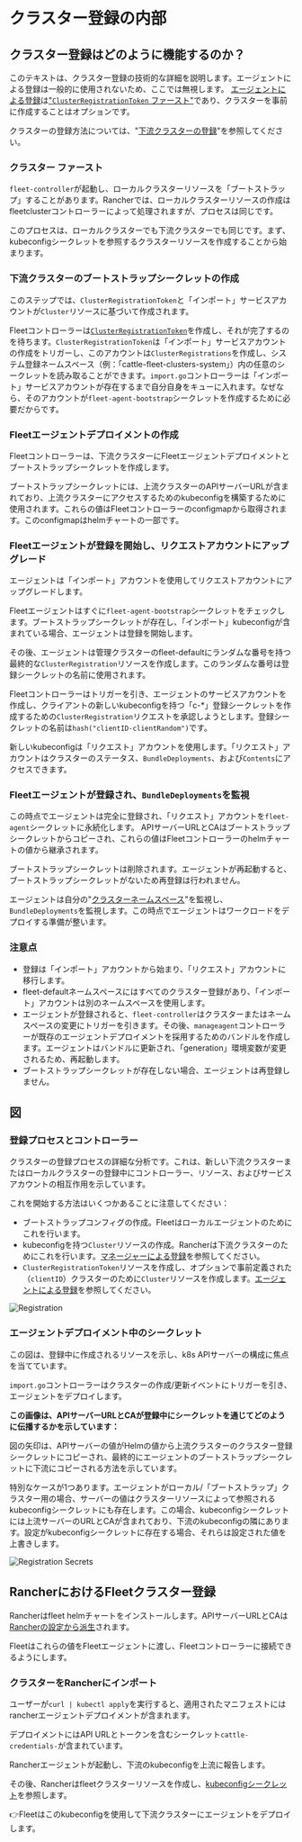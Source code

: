 # クラスター登録の内部

## クラスター登録はどのように機能するのか？

このテキストは、クラスター登録の技術的な詳細を説明します。エージェントによる登録は一般的に使用されないため、ここでは無視します。
[エージェントによる登録](./cluster-registration.md#agent-initiated)は["`ClusterRegistrationToken` ファースト"](./cluster-registration.md#create-cluster-registration-tokens)であり、クラスターを事前に作成することはオプションです。

クラスターの登録方法については、"[下流クラスターの登録](./cluster-registration.md)"を参照してください。

### クラスター ファースト

`fleet-controller`が起動し、ローカルクラスターリソースを「ブートストラップ」することがあります。Rancherでは、ローカルクラスターリソースの作成はfleetclusterコントローラーによって処理されますが、プロセスは同じです。

このプロセスは、ローカルクラスターでも下流クラスターでも同じです。まず、kubeconfigシークレットを参照するクラスターリソースを作成することから始まります。

### 下流クラスターのブートストラップシークレットの作成

このステップでは、`ClusterRegistrationToken`と「インポート」サービスアカウントが`Cluster`リソースに基づいて作成されます。

Fleetコントローラーは[`ClusterRegistrationToken`](https://fleet.rancher.io/architecture#security)を作成し、それが完了するのを待ちます。`ClusterRegistrationToken`は「インポート」サービスアカウントの作成をトリガーし、このアカウントは`ClusterRegistrations`を作成し、システム登録ネームスペース（例：「cattle-fleet-clusters-system」）内の任意のシークレットを読み取ることができます。`import.go`コントローラーは「インポート」サービスアカウントが存在するまで自分自身をキューに入れます。なぜなら、そのアカウントが`fleet-agent-bootstrap`シークレットを作成するために必要だからです。

### Fleetエージェントデプロイメントの作成

Fleetコントローラーは、下流クラスターにFleetエージェントデプロイメントとブートストラップシークレットを作成します。

ブートストラップシークレットには、上流クラスターのAPIサーバーURLが含まれており、上流クラスターにアクセスするためのkubeconfigを構築するために使用されます。これらの値はFleetコントローラーのconfigmapから取得されます。このconfigmapはhelmチャートの一部です。

### Fleetエージェントが登録を開始し、リクエストアカウントにアップグレード

エージェントは「インポート」アカウントを使用してリクエストアカウントにアップグレードします。

Fleetエージェントはすぐに`fleet-agent-bootstrap`シークレットをチェックします。ブートストラップシークレットが存在し、「インポート」kubeconfigが含まれている場合、エージェントは登録を開始します。

その後、エージェントは管理クラスターのfleet-defaultにランダムな番号を持つ最終的な`ClusterRegistration`リソースを作成します。このランダムな番号は登録シークレットの名前に使用されます。

Fleetコントローラーはトリガーを引き、エージェントのサービスアカウントを作成し、クライアントの新しいkubeconfigを持つ「c-*」登録シークレットを作成するための`ClusterRegistration`リクエストを承認しようとします。登録シークレットの名前は`hash("clientID-clientRandom")`です。

新しいkubeconfigは「リクエスト」アカウントを使用します。「リクエスト」アカウントはクラスターのステータス、`BundleDeployments`、および`Contents`にアクセスできます。

### Fleetエージェントが登録され、`BundleDeployments`を監視

この時点でエージェントは完全に登録され、「リクエスト」アカウントを`fleet-agent`シークレットに永続化します。
APIサーバーURLとCAはブートストラップシークレットからコピーされ、これらの値はFleetコントローラーのhelmチャートの値から継承されます。

ブートストラップシークレットは削除されます。エージェントが再起動すると、ブートストラップシークレットがないため再登録は行われません。

エージェントは自分の"[クラスターネームスペース](https://fleet.rancher.io/namespaces#cluster-namespaces)"を監視し、`BundleDeployments`を監視します。この時点でエージェントはワークロードをデプロイする準備が整います。

### 注意点

* 登録は「インポート」アカウントから始まり、「リクエスト」アカウントに移行します。
* fleet-defaultネームスペースにはすべてのクラスター登録があり、「インポート」アカウントは別のネームスペースを使用します。
* エージェントが登録されると、`fleet-controller`はクラスターまたはネームスペースの変更にトリガーを引きます。その後、`manageagent`コントローラーが既存のエージェントデプロイメントを採用するためのバンドルを作成します。エージェントはバンドルに更新され、「generation」環境変数が変更されるため、再起動します。
* ブートストラップシークレットが存在しない場合、エージェントは再登録しません。

## 図

### 登録プロセスとコントローラー

クラスターの登録プロセスの詳細な分析です。これは、新しい下流クラスターまたはローカルクラスターの登録中にコントローラー、リソース、およびサービスアカウントの相互作用を示しています。

これを開始する方法はいくつかあることに注意してください：

* ブートストラップコンフィグの作成。Fleetはローカルエージェントのためにこれを行います。
* kubeconfigを持つ`Cluster`リソースの作成。Rancherは下流クラスターのためにこれを行います。[マネージャーによる登録](./cluster-registration.md#manager-initiated)を参照してください。
* `ClusterRegistrationToken`リソースを作成し、オプションで事前定義された（`clientID`）クラスターのために`Cluster`リソースを作成します。[エージェントによる登録](./cluster-registration.md#agent-initiated)を参照してください。

![Registration](/img/FleetRegistration.svg)

### エージェントデプロイメント中のシークレット

この図は、登録中に作成されるリソースを示し、k8s APIサーバーの構成に焦点を当てています。

`import.go`コントローラーはクラスターの作成/更新イベントにトリガーを引き、エージェントをデプロイします。

**この画像は、APIサーバーURLとCAが登録中にシークレットを通じてどのように伝播するかを示しています：**

図の矢印は、APIサーバーの値がHelmの値から上流クラスターのクラスター登録シークレットにコピーされ、最終的にエージェントのブートストラップシークレットに下流にコピーされる方法を示しています。

特別なケースが1つあります。エージェントがローカル/「ブートストラップ」クラスター用の場合、サーバーの値はクラスターリソースによって参照されるkubeconfigシークレットにも存在します。この場合、kubeconfigシークレットには上流サーバーのURLとCAが含まれており、下流のkubeconfigの隣にあります。設定がkubeconfigシークレットに存在する場合、それらは設定された値を上書きします。

![Registration Secrets](/img/FleetRegistrationSecrets.svg)

## RancherにおけるFleetクラスター登録

Rancherはfleet helmチャートをインストールします。APIサーバーURLとCAは[Rancherの設定から派生](https://github.com/rancher/rancher/blob/release/v2.9/pkg/controllers/dashboard/fleetcharts/controller.go#L111-L112)されます。

Fleetはこれらの値をFleetエージェントに渡し、Fleetコントローラーに接続できるようにします。

### クラスターをRancherにインポート

ユーザーが`curl | kubectl apply`を実行すると、適用されたマニフェストにはrancherエージェントデプロイメントが含まれます。

デプロイメントにはAPI URLとトークンを含むシークレット`cattle-credentials-`が含まれています。

Rancherエージェントが起動し、下流のkubeconfigを上流に報告します。

その後、Rancherはfleetクラスターリソースを作成し、[kubeconfigシークレット](https://github.com/rancher/rancher/blob/871b6d9137246bd93733f01184ea435f40c5d56c/pkg/provisioningv2/kubeconfig/manager.go#L69)を参照します。

👉Fleetはこのkubeconfigを使用して下流クラスターにエージェントをデプロイします。